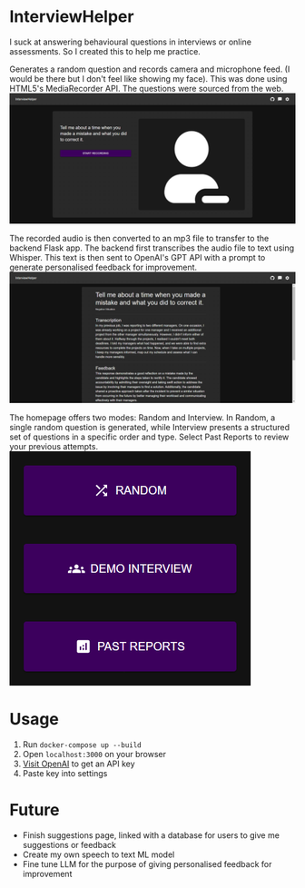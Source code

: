 # InterviewHelper
I suck at answering behavioural questions in interviews or online assessments. So I created this to help me practice.

Generates a random question and records camera and microphone feed. (I would be there but I don't feel like showing my face). This was done using HTML5's MediaRecorder API. The questions were sourced from the web.
![interview](demo/interview.png)

The recorded audio is then converted to an mp3 file to transfer to the backend Flask app. The backend first transcribes the audio file to text using Whisper. This text is then sent to OpenAI's GPT API with a prompt to generate personalised feedback for improvement.
![feedback](demo/feedback.png)

The homepage offers two modes: Random and Interview. In Random, a single random question is generated, while Interview presents a structured set of questions in a specific order and type. Select Past Reports to review your previous attempts.
![home](demo/home.png)

# Usage
1. Run `docker-compose up --build`
2. Open `localhost:3000` on your browser
3. [Visit OpenAI](https://platform.openai.com/api-keys) to get an API key
4. Paste key into settings

# Future
- Finish suggestions page, linked with a database for users to give me suggestions or feedback
- Create my own speech to text ML model
- Fine tune LLM for the purpose of giving personalised feedback for improvement